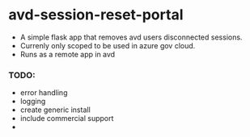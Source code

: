 # avd-session-reset-portal
* A simple flask app that removes avd users disconnected sessions.<br>
* Currenly only scoped to be used in azure gov cloud. <br>
* Runs as a remote app in avd


### TODO:
* error handling
* logging
* create generic install
* include commercial support
* 
